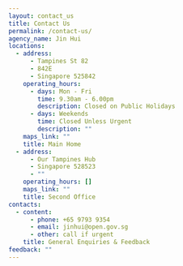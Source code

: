 ```yaml
---
layout: contact_us
title: Contact Us
permalink: /contact-us/
agency_name: Jin Hui
locations:
  - address:
      - Tampines St 82
      - 842E
      - Singapore 525842
    operating_hours:
      - days: Mon - Fri
        time: 9.30am - 6.00pm
        description: Closed on Public Holidays
      - days: Weekends
        time: Closed Unless Urgent
        description: ""
    maps_link: ""
    title: Main Home
  - address:
      - Our Tampines Hub
      - Singapore 528523
      - ""
    operating_hours: []
    maps_link: ""
    title: Second Office
contacts:
  - content:
      - phone: +65 9793 9354
      - email: jinhui@open.gov.sg
      - other: call if urgent
    title: General Enquiries & Feedback
feedback: ""
---
```


